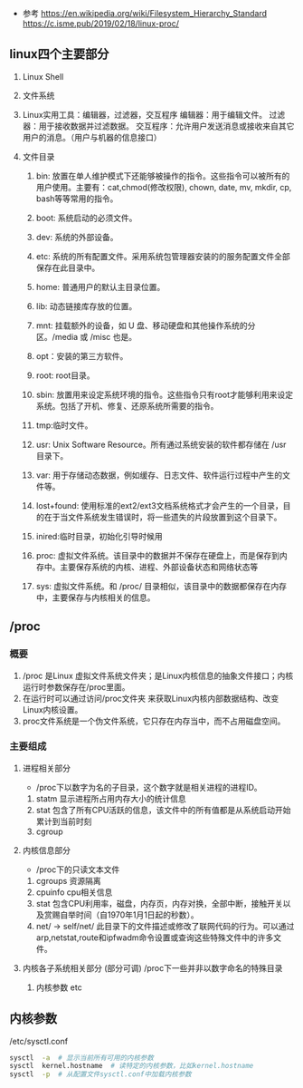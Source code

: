 - 参考
https://en.wikipedia.org/wiki/Filesystem_Hierarchy_Standard
https://c.isme.pub/2019/02/18/linux-proc/
## linux四个主要部分
1. Linux Shell
2. 文件系统
3. Linux实用工具：编辑器，过滤器，交互程序
	编辑器：用于编辑文件。
	过滤器：用于接收数据并过滤数据。
	交互程序：允许用户发送消息或接收来自其它用户的消息。（用户与机器的信息接口）	

4. 文件目录
    1. bin: 放置在单人维护模式下还能够被操作的指令。这些指令可以被所有的用户使用。主要有：cat,chmod(修改权限), chown, date, mv, mkdir, cp, bash等等常用的指令。
    2. boot: 系统启动的必须文件。
    3. dev: 系统的外部设备。
    4. etc: 系统的所有配置文件。采用系统包管理器安装的的服务配置文件全部保存在此目录中。
    5. home: 普通用户的默认主目录位置。
    6. lib: 动态链接库存放的位置。
    7. mnt: 挂载额外的设备，如 U 盘、移动硬盘和其他操作系统的分区。/media 或 /misc 也是。
    8. opt：安装的第三方软件。
    9. root: root目录。
    10. sbin: 放置用来设定系统环境的指令。这些指令只有root才能够利用来设定系统。包括了开机、修复、还原系统所需要的指令。
    11. tmp:临时文件。
    12. usr:  Unix Software Resource。所有通过系统安装的软件都存储在 /usr 目录下。
    13. var: 用于存储动态数据，例如缓存、日志文件、软件运行过程中产生的文件等。

    14. lost+found: 使用标准的ext2/ext3文档系统格式才会产生的一个目录，目的在于当文件系统发生错误时，将一些遗失的片段放置到这个目录下。
    15. inired:临时目录，初始化引导时候用
    16. proc: 虚拟文件系统。该目录中的数据并不保存在硬盘上，而是保存到内存中。主要保存系统的内核、进程、外部设备状态和网络状态等
    17. sys: 虚拟文件系统。和 /proc/ 目录相似，该目录中的数据都保存在内存中，主要保存与内核相关的信息。

## /proc
### 概要
1. /proc 是Linux 虚拟文件系统文件夹；是Linux内核信息的抽象文件接口；内核运行时参数保存在/proc里面。
2. 在运行时可以通过访问/proc文件夹 来获取Linux内核内部数据结构、改变Linux内核设置。
3. proc文件系统是一个伪文件系统，它只存在内存当中，而不占用磁盘空间。
### 主要组成
1. 进程相关部分
    - /proc下以数字为名的子目录，这个数字就是相关进程的进程ID。
    1. statm 显示进程所占用内存大小的统计信息
    2. stat 包含了所有CPU活跃的信息，该文件中的所有值都是从系统启动开始累计到当前时刻
    3. cgroup 

2. 内核信息部分
    - /proc下的只读文本文件
    1. cgroups 资源隔离
    2. cpuinfo cpu相关信息
    3. stat 包含CPU利用率，磁盘，内存页，内存对换，全部中断，接触开关以及赏赐自举时间（自1970年1月1日起的秒数）。
    4. net/ -> self/net/  此目录下的文件描述或修改了联网代码的行为。可以通过arp,netstat,route和ipfwadm命令设置或查询这些特殊文件中的许多文件。

3. 内核各子系统相关部分 (部分可调) 
    /proc下一些并非以数字命名的特殊目录
    1. 内核参数 etc

## 内核参数
/etc/sysctl.conf
```bash
sysctl  -a  # 显示当前所有可用的内核参数
sysctl  kernel.hostname  # 读特定的内核参数，比如kernel.hostname
sysctl  -p  # 从配置文件sysctl.conf中加载内核参数
```
